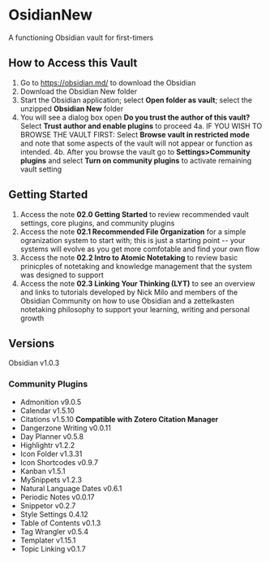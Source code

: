 # OsidianNew
A functioning Obsidian vault for first-timers

## How to Access this Vault
1. Go to https://obsidian.md/ to download the Obsidian
2. Download the Obsidian New folder 
3. Start the Obsidian application; select **Open folder as vault**; select the unzipped **Obsidian New** folder 
4. You will see a dialog box open **Do you trust the author of this vault?** Select **Trust author and enable plugins** to proceed
  4a. IF YOU WISH TO BROWSE THE VAULT FIRST: Select **Browse vault in restricted mode** and note that some aspects of the vault will not appear or function as intended. 
  4b. After you browse the vault go to **Settings>Community plugins** and select **Turn on community plugins** to activate remaining vault setting
  
  ## Getting Started
  1. Access the note **02.0 Getting Started** to review recommended vault settings, core plugins, and community plugins
  2. Access the note **02.1 Recommended File Organization** for a simple ogranization system to start with; this is just a starting point -- your systems will evolve as you get more comfotable and find your own flow
  3. Access the note **02.2 Intro to Atomic Notetaking** to review basic prinicples of notetaking and knowledge management that the system was designed to support
  4. Access the note **02.3 Linking Your Thinking (LYT)** to see an overview and links to tutorials developed by Nick Milo and members of the Obsidian Community on how to use Obsidian and a zettelkasten notetaking philosophy to support your learning, writing and personal growth

## Versions
Obsidian v1.0.3

### Community Plugins
- Admonition v9.0.5 
- Calendar v1.5.10
- Citations v1.5.10 **Compatible with Zotero Citation Manager**
- Dangerzone Writing v0.0.11
- Day Planner v0.5.8
- Highlightr v1.2.2
- Icon Folder v1.3.31
- Icon Shortcodes v0.9.7
- Kanban v1.5.1
- MySnippets v1.2.3
- Natural Language Dates v0.6.1
- Periodic Notes v0.0.17
- Snippetor v0.2.7
- Style Settings 0.4.12
- Table of Contents v0.1.3
- Tag Wrangler v0.5.4
- Templater v1.15.1
- Topic Linking v0.1.7
